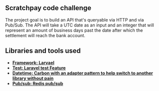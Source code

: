 


## Scratchpay code challenge

The project goal is to build an API that's queryable via HTTP and via Pub/Sub. The API will take a UTC date as an input and an integer that will represent an amount of business days past the date after which the settlement will reach the bank account.


## Libraries and tools used
- **[Framework: Larvael]()**
- **[Test: Laravel test Feature]()**
- **[Datetime: Carbon with an adapter pattern to help switch to another library without pain]()**
- **[Pub/sub: Redis pub/sub]()**


